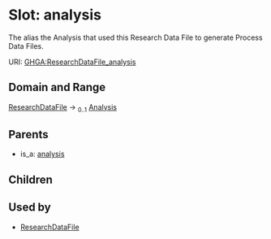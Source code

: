 
# Slot: analysis


The alias the Analysis that used this Research Data File to generate Process Data Files.

URI: [GHGA:ResearchDataFile_analysis](https://w3id.org/GHGA/ResearchDataFile_analysis)


## Domain and Range

[ResearchDataFile](ResearchDataFile.md) &#8594;  <sub>0..1</sub> [Analysis](Analysis.md)

## Parents

 *  is_a: [analysis](analysis.md)

## Children


## Used by

 * [ResearchDataFile](ResearchDataFile.md)
